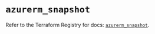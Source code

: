 # `azurerm_snapshot`

Refer to the Terraform Registry for docs: [`azurerm_snapshot`](https://registry.terraform.io/providers/hashicorp/azurerm/4.30.0/docs/resources/snapshot).
